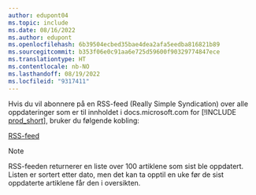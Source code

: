 ```yaml
---
author: edupont04
ms.topic: include
ms.date: 08/16/2022
ms.author: edupont
ms.openlocfilehash: 6b39504ecbed35bae4dea2afa5eedba816821b89
ms.sourcegitcommit: b353f06e0c91aa6e725d59600f90329774847ece
ms.translationtype: HT
ms.contentlocale: nb-NO
ms.lasthandoff: 08/19/2022
ms.locfileid: "9317411"
---
```

Hvis du vil abonnere på en RSS-feed (Really Simple Syndication) over alle oppdateringer som er til innholdet i docs.microsoft.com for [!INCLUDE [prod_short](prod_short.md)], bruker du følgende kobling:

[RSS-feed](/api/search/rss?$filter=scopes%2fany(t%3A%20t%20eq%20%27dynamics365-bc-app%27)&locale=en-us)

> [!NOTE]
> RSS-feeden returnerer en liste over 100 artiklene som sist ble oppdatert. Listen er sortert etter dato, men det kan ta opptil en uke før de sist oppdaterte artiklene får den i oversikten.  

